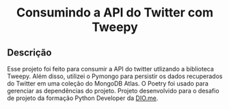 <h1 align="center">Consumindo a API do Twitter com Tweepy</h1>

## Descrição
<p>Esse projeto foi feito para consumir a API do twitter utlizando a biblioteca Tweepy. Além disso, utilizei o Pymongo para persistir os dados recuperados do Twitter em uma coleção do MongoDB Atlas. O Poetry foi usado para gerenciar as dependências do projeto. Projeto desenvolvido para o desafio de projeto da formação Python Developer da <a href="http://dio.me">DIO.me</a>.</p>
